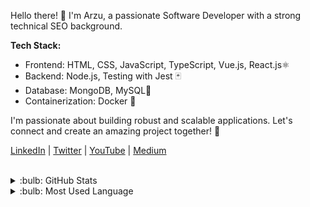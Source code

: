 Hello there! 👋 I'm Arzu, a passionate Software Developer with a strong technical SEO background.

**Tech Stack:**
- Frontend: HTML, CSS, JavaScript, TypeScript, Vue.js, React.js⚛️
- Backend: Node.js, Testing with Jest 🃏
- Database: MongoDB, MySQL🐬
- Containerization: Docker 🐳
  

I'm passionate about building robust and scalable applications. Let's connect and create an amazing project together! 🚀

[LinkedIn](https://www.linkedin.com/in/arzucaner/) | [Twitter](https://twitter.com/arzuguneycaner) | [YouTube](https://www.youtube.com/channel/UCsK0v6RouRYb5I1Ny8flrOg) | [Medium](https://arzuguneycaner.medium.com/)

 <br />
 <details>
 <summary>:bulb: GitHub Stats</summary>
 <img src="https://github-readme-stats.vercel.app/api?username=arzucaner&show_icons=true&theme=dracula">
 </details>
 
 <details>
 <summary>:bulb: Most Used Language</summary>
 <img src="https://github-readme-stats.vercel.app/api/top-langs/?username=arzucaner&layout=compact">
 </details>                
